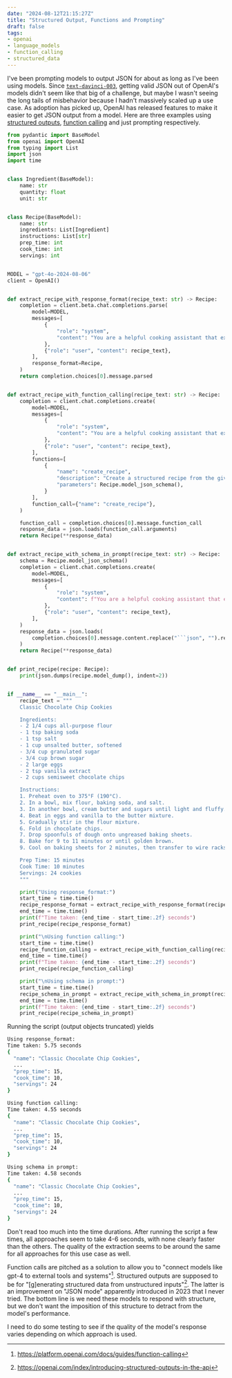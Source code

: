 ```yaml
---
date: "2024-08-12T21:15:27Z"
title: "Structured Output, Functions and Prompting"
draft: false
tags:
- openai
- language_models
- function_calling
- structured_data
---
```


I've been prompting models to output JSON for about as long as I've been using models.
Since [`text-davinci-003`](https://platform.openai.com/docs/deprecations), getting valid JSON out of OpenAI's models didn't seem like that big of a challenge, but maybe I wasn't seeing the long tails of misbehavior because I hadn't massively scaled up a use case.
As adoption has picked up, OpenAI has released features to make it easier to get JSON output from a model.
Here are three examples using [structured outputs](https://platform.openai.com/docs/guides/structured-outputs/), [function calling](https://platform.openai.com/docs/guides/function-calling) and just prompting respectively.


```python
from pydantic import BaseModel
from openai import OpenAI
from typing import List
import json
import time


class Ingredient(BaseModel):
    name: str
    quantity: float
    unit: str


class Recipe(BaseModel):
    name: str
    ingredients: List[Ingredient]
    instructions: List[str]
    prep_time: int
    cook_time: int
    servings: int


MODEL = "gpt-4o-2024-08-06"
client = OpenAI()


def extract_recipe_with_response_format(recipe_text: str) -> Recipe:
    completion = client.beta.chat.completions.parse(
        model=MODEL,
        messages=[
            {
                "role": "system",
                "content": "You are a helpful cooking assistant that extracts recipe information.",
            },
            {"role": "user", "content": recipe_text},
        ],
        response_format=Recipe,
    )
    return completion.choices[0].message.parsed


def extract_recipe_with_function_calling(recipe_text: str) -> Recipe:
    completion = client.chat.completions.create(
        model=MODEL,
        messages=[
            {
                "role": "system",
                "content": "You are a helpful cooking assistant that extracts recipe information.",
            },
            {"role": "user", "content": recipe_text},
        ],
        functions=[
            {
                "name": "create_recipe",
                "description": "Create a structured recipe from the given text",
                "parameters": Recipe.model_json_schema(),
            }
        ],
        function_call={"name": "create_recipe"},
    )

    function_call = completion.choices[0].message.function_call
    response_data = json.loads(function_call.arguments)
    return Recipe(**response_data)


def extract_recipe_with_schema_in_prompt(recipe_text: str) -> Recipe:
    schema = Recipe.model_json_schema()
    completion = client.chat.completions.create(
        model=MODEL,
        messages=[
            {
                "role": "system",
                "content": f"You are a helpful cooking assistant that extracts recipe information. Please format your response as a JSON object matching this schema: {json.dumps(schema)}. No talk. Just JSON.",
            },
            {"role": "user", "content": recipe_text},
        ],
    )
    response_data = json.loads(
        completion.choices[0].message.content.replace("```json", "").replace("```", "")
    )
    return Recipe(**response_data)


def print_recipe(recipe: Recipe):
    print(json.dumps(recipe.model_dump(), indent=2))


if __name__ == "__main__":
    recipe_text = """
    Classic Chocolate Chip Cookies

    Ingredients:
    - 2 1/4 cups all-purpose flour
    - 1 tsp baking soda
    - 1 tsp salt
    - 1 cup unsalted butter, softened
    - 3/4 cup granulated sugar
    - 3/4 cup brown sugar
    - 2 large eggs
    - 2 tsp vanilla extract
    - 2 cups semisweet chocolate chips

    Instructions:
    1. Preheat oven to 375°F (190°C).
    2. In a bowl, mix flour, baking soda, and salt.
    3. In another bowl, cream butter and sugars until light and fluffy.
    4. Beat in eggs and vanilla to the butter mixture.
    5. Gradually stir in the flour mixture.
    6. Fold in chocolate chips.
    7. Drop spoonfuls of dough onto ungreased baking sheets.
    8. Bake for 9 to 11 minutes or until golden brown.
    9. Cool on baking sheets for 2 minutes, then transfer to wire racks.

    Prep Time: 15 minutes
    Cook Time: 10 minutes
    Servings: 24 cookies
    """

    print("Using response_format:")
    start_time = time.time()
    recipe_response_format = extract_recipe_with_response_format(recipe_text)
    end_time = time.time()
    print(f"Time taken: {end_time - start_time:.2f} seconds")
    print_recipe(recipe_response_format)

    print("\nUsing function calling:")
    start_time = time.time()
    recipe_function_calling = extract_recipe_with_function_calling(recipe_text)
    end_time = time.time()
    print(f"Time taken: {end_time - start_time:.2f} seconds")
    print_recipe(recipe_function_calling)

    print("\nUsing schema in prompt:")
    start_time = time.time()
    recipe_schema_in_prompt = extract_recipe_with_schema_in_prompt(recipe_text)
    end_time = time.time()
    print(f"Time taken: {end_time - start_time:.2f} seconds")
    print_recipe(recipe_schema_in_prompt)
```

Running the script (output objects truncated) yields

```sh
Using response_format:
Time taken: 5.75 seconds
{
  "name": "Classic Chocolate Chip Cookies",
  ...
  "prep_time": 15,
  "cook_time": 10,
  "servings": 24
}

Using function calling:
Time taken: 4.55 seconds
{
  "name": "Classic Chocolate Chip Cookies",
  ...
  "prep_time": 15,
  "cook_time": 10,
  "servings": 24
}

Using schema in prompt:
Time taken: 4.58 seconds
{
  "name": "Classic Chocolate Chip Cookies",
  ...
  "prep_time": 15,
  "cook_time": 10,
  "servings": 24
}
```

Don't read too much into the time durations.
After running the script a few times, all approaches seem to take 4-6 seconds, with none clearly faster than the others.
The quality of the extraction seems to be around the same for all approaches for this use case as well.

Function calls are pitched as a solution to allow you to "connect models like gpt-4 to external tools and systems"[^1].
Structured outputs are supposed to be for "[g]enerating structured data from unstructured inputs"[^2].
The latter is an improvement on "JSON mode" apparently introduced in 2023 that I never tried.
The bottom line is we need these models to respond with structure, but we don't want the imposition of this structure to detract from the model's performance.

I need to do some testing to see if the quality of the model's response varies depending on which approach is used.

[^1]: https://platform.openai.com/docs/guides/function-calling
[^2]: https://openai.com/index/introducing-structured-outputs-in-the-api
